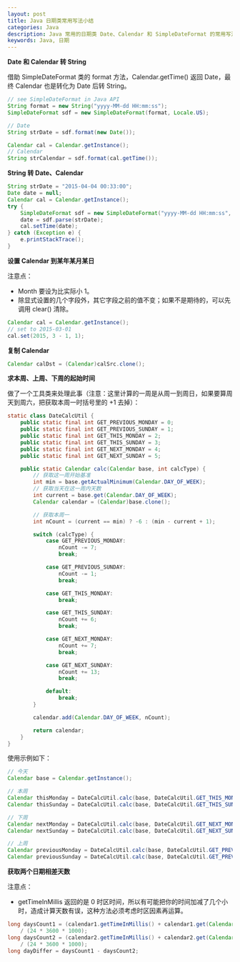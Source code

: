 ```yaml
---
layout: post
title: Java 日期类常用写法小结
categories: Java
description: Java 常用的日期类 Date、Calendar 和 SimpleDateFormat 的常用写法总结。
keywords: Java, 日期
---
```


**Date 和 Calendar 转 String**

借助 SimpleDateFormat 类的 format 方法，Calendar.getTime() 返回 Date，最终 Calendar 也是转化为 Date 后转 String。
<!--more-->
```java
// see SimpleDateFormat in Java API
String format = new String("yyyy-MM-dd HH:mm:ss");
SimpleDateFormat sdf = new SimpleDateFormat(format, Locale.US);

// Date
String strDate = sdf.format(new Date());

Calendar cal = Calendar.getInstance();
// Calendar
String strCalendar = sdf.format(cal.getTime());
```

**String 转 Date、Calendar**

```java
String strDate = "2015-04-04 00:33:00";
Date date = null;
Calendar cal = Calendar.getInstance();
try {
    SimpleDateFormat sdf = new SimpleDateFormat("yyyy-MM-dd HH:mm:ss", Locale.US);
    date = sdf.parse(strDate);
    cal.setTime(date);
} catch (Exception e) {
    e.printStackTrace();
}
```

**设置 Calendar 到某年某月某日**

注意点：

* Month 要设为比实际小 1。
* 除显式设置的几个字段外，其它字段之前的值不变；如果不是期待的，可以先调用 clear() 清除。

```java
Calendar cal = Calendar.getInstance();
// set to 2015-03-01
cal.set(2015, 3 - 1, 1);
```

**复制 Calendar**

```java
Calendar calDst = (Calendar)calSrc.clone();
```

**求本周、上周、下周的起始时间**

做了一个工具类来处理此事（注意：这里计算的一周是从周一到周日，如果要算周天到周六，把获取本周一时括号里的 +1 去掉）：

```java
static class DateCalcUtil {
    public static final int GET_PREVIOUS_MONDAY = 0;
    public static final int GET_PREVIOUS_SUNDAY = 1;
    public static final int GET_THIS_MONDAY = 2;
    public static final int GET_THIS_SUNDAY = 3;
    public static final int GET_NEXT_MONDAY = 4;
    public static final int GET_NEXT_SUNDAY = 5;

    public static Calendar calc(Calendar base, int calcType) {
        // 获取这一周开始基准
        int min = base.getActualMinimum(Calendar.DAY_OF_WEEK);
        // 获取当天在这一周内天数
        int current = base.get(Calendar.DAY_OF_WEEK);
        Calendar calendar = (Calendar)base.clone();

        // 获取本周一
        int nCount = (current == min) ? -6 : (min - current + 1);

        switch (calcType) {
            case GET_PREVIOUS_MONDAY:
                nCount -= 7;
                break;

            case GET_PREVIOUS_SUNDAY:
                nCount -= 1;
                break;

            case GET_THIS_MONDAY:
                break;

            case GET_THIS_SUNDAY:
                nCount += 6;
                break;

            case GET_NEXT_MONDAY:
                nCount += 7;
                break;

            case GET_NEXT_SUNDAY:
                nCount += 13;
                break;

            default:
                break;
        }

        calendar.add(Calendar.DAY_OF_WEEK, nCount);

        return calendar;
    }
}
```

使用示例如下：

```java
// 今天
Calendar base = Calendar.getInstance();

// 本周
Calendar thisMonday = DateCalcUtil.calc(base, DateCalcUtil.GET_THIS_MONDAY);
Calendar thisSunday = DateCalcUtil.calc(base, DateCalcUtil.GET_THIS_SUNDAY);

// 下周
Calendar nextMonday = DateCalcUtil.calc(base, DateCalcUtil.GET_NEXT_MONDAY);
Calendar nextSunday = DateCalcUtil.calc(base, DateCalcUtil.GET_NEXT_SUNDAY);

// 上周
Calendar previousMonday = DateCalcUtil.calc(base, DateCalcUtil.GET_PREVIOUS_MONDAY);
Calendar previousSunday = DateCalcUtil.calc(base, DateCalcUtil.GET_PREVIOUS_SUNDAY);
```

**获取两个日期相差天数**

注意点：

* getTimeInMillis 返回的是 0 时区时间，所以有可能把你的时间加减了几个小时，造成计算天数有误，这种方法必须考虑时区因素再运算。

```java
long daysCount1 = (calendar1.getTimeInMillis() + calendar1.get(Calendar.ZONE_OFFSET))
    / (24 * 3600 * 1000);
long daysCount2 = (calendar2.getTimeInMillis() + calendar2.get(Calendar.ZONE_OFFSET))
    / (24 * 3600 * 1000);
long dayDiffer = daysCount1 - daysCount2;
```
